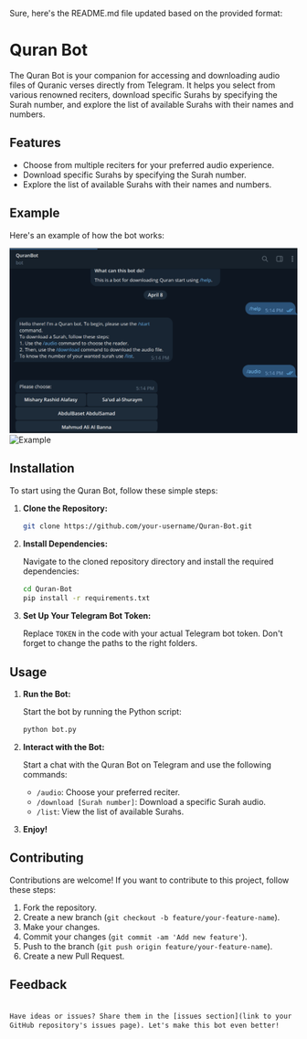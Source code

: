 Sure, here's the README.md file updated based on the provided format:

# Quran Bot

The Quran Bot is your companion for accessing and downloading audio files of Quranic verses directly from Telegram. It helps you select from various renowned reciters, download specific Surahs by specifying the Surah number, and explore the list of available Surahs with their names and numbers.

## Features

- Choose from multiple reciters for your preferred audio experience.
- Download specific Surahs by specifying the Surah number.
- Explore the list of available Surahs with their names and numbers.

## Example

Here's an example of how the bot works:

![Example](1.PNG)
![Example](2.PNH)

## Installation

To start using the Quran Bot, follow these simple steps:

1. **Clone the Repository:**

   ```bash
   git clone https://github.com/your-username/Quran-Bot.git
   ```

2. **Install Dependencies:**

   Navigate to the cloned repository directory and install the required dependencies:

   ```bash
   cd Quran-Bot
   pip install -r requirements.txt
   ```

3. **Set Up Your Telegram Bot Token:**

   Replace `TOKEN` in the code with your actual Telegram bot token. Don't forget to change the paths to the right folders.

## Usage

1. **Run the Bot:**

   Start the bot by running the Python script:

   ```bash
   python bot.py
   ```

2. **Interact with the Bot:**

   Start a chat with the Quran Bot on Telegram and use the following commands:
   
   - `/audio`: Choose your preferred reciter.
   - `/download [Surah number]`: Download a specific Surah audio.
   - `/list`: View the list of available Surahs.

3. **Enjoy!**

## Contributing

Contributions are welcome! If you want to contribute to this project, follow these steps:

1. Fork the repository.
2. Create a new branch (`git checkout -b feature/your-feature-name`).
3. Make your changes.
4. Commit your changes (`git commit -am 'Add new feature'`).
5. Push to the branch (`git push origin feature/your-feature-name`).
6. Create a new Pull Request.

## Feedback
``` 

Have ideas or issues? Share them in the [issues section](link to your GitHub repository's issues page). Let's make this bot even better!
